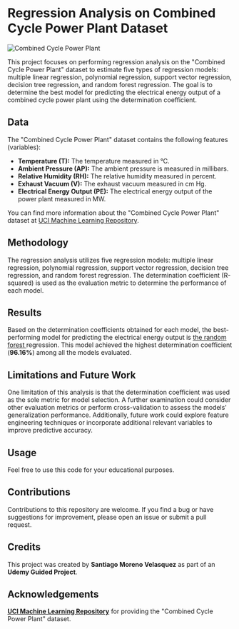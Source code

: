# Regression Analysis on Combined Cycle Power Plant Dataset

![Combined Cycle Power Plant](https://upload.wikimedia.org/wikipedia/commons/8/8d/Combined_Cycle_Gas_Fired_Power_Plant.jpg)

This project focuses on performing regression analysis on the "Combined Cycle Power Plant" dataset to estimate five types of regression models: multiple linear regression, polynomial regression, support vector regression, decision tree regression, and random forest regression. The goal is to determine the best model for predicting the electrical energy output of a combined cycle power plant using the determination coefficient.

## Data

The "Combined Cycle Power Plant" dataset contains the following features (variables):

- **Temperature (T):** The temperature measured in °C.
- **Ambient Pressure (AP):** The ambient pressure is measured in millibars.
- **Relative Humidity (RH):** The relative humidity measured in percent.
- **Exhaust Vacuum (V):** The exhaust vacuum measured in cm Hg.
- **Electrical Energy Output (PE):** The electrical energy output of the power plant measured in MW.

You can find more information about the "Combined Cycle Power Plant" dataset at [UCI Machine Learning Repository](https://archive.ics.uci.edu/ "UCI Machine Learning Repository").

## Methodology

The regression analysis utilizes five regression models: multiple linear regression, polynomial regression, support vector regression, decision tree regression, and random forest regression. The determination coefficient (R-squared) is used as the evaluation metric to determine the performance of each model.

## Results

Based on the determination coefficients obtained for each model, the best-performing model for predicting the electrical energy output is [the random forest ](https://github.com/SantiagoMorenoV/Combined-Cycle-Power-Plant_Regs/blob/main/Models/Combined_Cycle_Power_Plant_Random_Forest_Reg.ipynb "the random forest ")regression. This model achieved the highest determination coefficient (**96.16%**) among all the models evaluated.

## Limitations and Future Work

One limitation of this analysis is that the determination coefficient was used as the sole metric for model selection. A further examination could consider other evaluation metrics or perform cross-validation to assess the models' generalization performance. Additionally, future work could explore feature engineering techniques or incorporate additional relevant variables to improve predictive accuracy.

## Usage

Feel free to use this code for your educational purposes.

## Contributions

Contributions to this repository are welcome. If you find a bug or have suggestions for improvement, please open an issue or submit a pull request.

## Credits

This project was created by **Santiago Moreno Velasquez** as part of an **Udemy Guided Project**.

## Acknowledgements 

**[UCI Machine Learning Repository](https://archive.ics.uci.edu/ "UCI Machine Learning Repository")** for providing the "Combined Cycle Power Plant" dataset.
